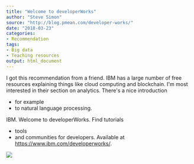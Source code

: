 ```yaml
---
title: "Welcome to developerWorks"
author: "Steve Simon"
source: "http://blog.pmean.com/developer-works/"
date: "2018-03-23"
categories:
- Recommendation
tags:
- Big data
- Teaching resources
output: html_document
---
```


I got this recommendation from a friend. IBM has a large number of free
resources explaining things like cloud computing and blockchain. I'm
most interested in their section on analytics. There's a nice
introduction
- for example
- to natural language processing.

<!---More--->

IBM. Welcome to developerWorks. Find tutorials
- tools
- and communities
for developers. Available at <https://www.ibm.com/developerworks/>.

![](http://www.pmean.com/images/images/18/developer-works01.png)





